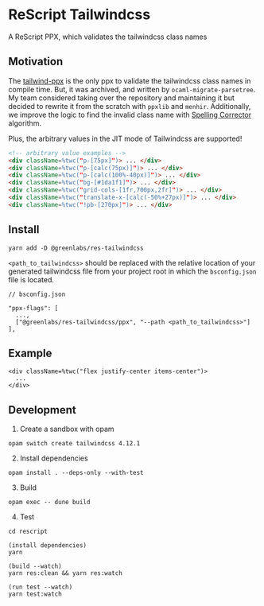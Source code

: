 # ReScript Tailwindcss

A ReScript PPX, which validates the tailwindcss class names

## Motivation

The [tailwind-ppx](https://github.com/dylanirlbeck/tailwind-ppx) is the only ppx to validate the tailwindcss class names in compile time. But, it was archived, and written by `ocaml-migrate-parsetree`. My team considered taking over the repository and maintaining it but decided to rewrite it from the scratch with `ppxlib` and `menhir`. Additionally, we improve the logic to find the invalid class name with [Spelling Corrector](https://norvig.com/spell-correct.html) algorithm.

Plus, the arbitrary values in the JIT mode of Tailwindcss are supported!

```html
<!-- arbitrary value examples -->
<div className=%twc("p-[75px]")> ... </div>
<div className=%twc("p-[calc(75px)]")> ... </div>
<div className=%twc("p-[calc(100%-40px)]")> ... </div>
<div className=%twc("bg-[#1da1f1]")> ... </div>
<div className=%twc("grid-cols-[1fr,700px,2fr]")> ... </div>
<div className=%twc("translate-x-[calc(-50%+27px)]")> ... </div>
<div className=%twc("!pb-[270px]")> ... </div>
```

## Install

```
yarn add -D @greenlabs/res-tailwindcss
```

`<path_to_tailwindcss>` should be replaced with the relative location of your generated tailwindcss file from your project root in which the `bsconfig.json` file is located.

```
// bsconfig.json

"ppx-flags": [
  ...,
  ["@greenlabs/res-tailwindcss/ppx", "--path <path_to_tailwindcss>"]
],
```

## Example

```rescript
<div className=%twc("flex justify-center items-center")>
  ...
</div>
```

## Development

1. Create a sandbox with opam

```
opam switch create tailwindcss 4.12.1
```

2. Install dependencies

```
opam install . --deps-only --with-test
```

3. Build

```
opam exec -- dune build
```

4. Test

```
cd rescript

(install dependencies)
yarn

(build --watch)
yarn res:clean && yarn res:watch

(run test --watch)
yarn test:watch
```
